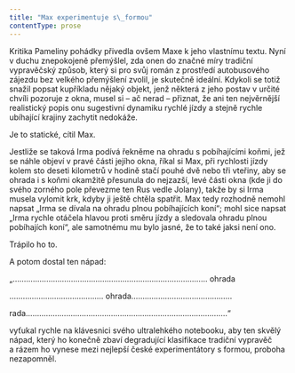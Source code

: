 ```yaml
---
title: "Max experimentuje s\_formou"
contentType: prose
---
```


Kritika Pameliny pohádky přivedla ovšem Maxe k jeho vlastnímu textu. Nyní v duchu znepokojeně přemýšlel, zda onen do značné míry tradiční vypravěčský způsob, který si pro svůj román z prostředí autobusového zájezdu bez velkého přemýšlení zvolil, je skutečně ideální. Kdykoli se totiž snažil popsat kupříkladu nějaký objekt, jenž některá z jeho postav v určité chvíli pozoruje z okna, musel si – ač nerad – přiznat, že ani ten nejvěrnější realistický popis onu sugestivní dynamiku rychlé jízdy a stejně rychle ubíhající krajiny zachytit nedokáže.

  

Je to statické, cítil Max.

Jestliže se taková Irma podívá řekněme na ohradu s pobíhajícími koňmi, jež se náhle objeví v pravé části jejího okna, říkal si Max, při rychlosti jízdy kolem sto deseti kilometrů v hodině stačí pouhé dvě nebo tři vteřiny, aby se ohrada i s koňmi okamžitě přesunula do nejzazší, levé části okna (kde ji do svého zorného pole převezme ten Rus vedle Jolany), takže by si Irma musela vylomit krk, kdyby ji ještě chtěla spatřit. Max tedy rozhodně nemohl napsat „Irma se dívala na ohradu plnou pobíhajících koní“; mohl sice napsat „Irma rychle otáčela hlavou proti směru jízdy a sledovala ohradu plnou pobíhajích koní“, ale samotnému mu bylo jasné, že to také jaksi není ono.

Trápilo ho to.

A potom dostal ten nápad:

„…………………………………………………………………………… ohrada

…………………………………… ohrada………………………………………

rada………………………………………………………………………………“

vyťukal rychle na klávesnici svého ultralehkého notebooku, aby ten skvělý nápad, který ho konečně zbaví degradující klasifikace tradiční vypravěč a rázem ho vynese mezi nejlepší české experimentátory s formou, proboha nezapomněl.
